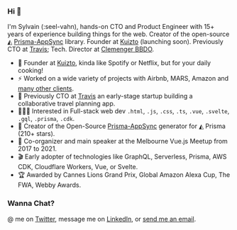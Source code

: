 ### Hi 🖖

I'm Sylvain (:seel-vahn), hands-on CTO and Product Engineer with 15+ years of experience building things for the web. Creator of the open-source ◭ [Prisma-AppSync](https://github.com/maoosi/prisma-appsync) library. Founder at [Kuizto](https://kuizto.co) (launching soon). Previously CTO at [Travis](https://www.travistravis.co/plan-a-trip); Tech. Director at [Clemenger BBDO](https://www.clemengerbbdo.com.au/).

- 🍉 Founder at [Kuizto](https://kuizto.co), kinda like Spotify or Netflix, but for your daily cooking!
- ⚡️ Worked on a wide variety of projects with Airbnb, MARS, Amazon and [many other clients](https://sylvainsimao.com).
- 🧳 Previously CTO at [Travis](https://www.travistravis.co/plan-a-trip) an early-stage startup building a collaborative travel planning app.
- 👨🏽‍💻 Interested in Full-stack web dev `.html`, `.js`, `.css`, `.ts`, `.vue`, `.svelte`, `.gql`, `.prisma`, `.cdk`.
- 👾 Creator of the Open-Source [Prisma-AppSync](https://prisma-appsync.vercel.app) generator for ◭ Prisma (210+ stars).
- 💬 Co-organizer and main speaker at the Melbourne Vue.js Meetup from 2017 to 2021.
- 🎬 Early adopter of technologies like GraphQL, Serverless, Prisma, AWS CDK, Cloudflare Workers, Vue, or Svelte.
- 🏆 Awarded by Cannes Lions Grand Prix, Global Amazon Alexa Cup, The FWA, Webby Awards.

### Wanna Chat?

@ me on [Twitter](https://twitter.com/Sylvain_Simao), message me on [LinkedIn](https://www.linkedin.com/in/sylvainsimao/), or [send me an email](https://sylvainsimao.com/contact). 
